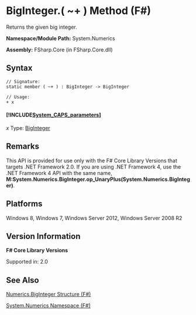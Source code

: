 # BigInteger.( ~+ ) Method (F#)

Returns the given big integer.

**Namespace/Module Path:** System.Numerics

**Assembly:** FSharp.Core (in FSharp.Core.dll)


## Syntax

```
// Signature:
static member ( ~+ ) : BigInteger -> BigInteger

// Usage:
+ x
```

#### [!INCLUDE[System_CAPS_parameters](//System/Token/System_CAPS_parameters_md.md)]
*x*
Type: [BigInteger](http://msdn.microsoft.com/en-us/library/e96b4062-9459-48b2-b558-2138255adefe)




## Remarks
This API is provided for use only with the F# Core Library Versions that targets .NET Framework 2.0. If you are using .NET Framework 4, use the .NET Framework 4 API with the same name, **M:System.Numerics.BigInteger.op_UnaryPlus(System.Numerics.BigInteger)**.


## Platforms
Windows 8, Windows 7, Windows Server 2012, Windows Server 2008 R2


## Version Information
**F# Core Library Versions**

Supported in: 2.0




## See Also
[Numerics.BigInteger Structure &#40;F&#35;&#41;](Numerics.BigInteger+Structure+%28FSharp%29.md)

[System.Numerics Namespace &#40;F&#35;&#41;](System.Numerics+Namespace+%28FSharp%29.md)

